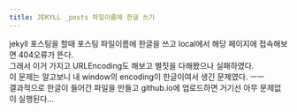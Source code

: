 ```yaml
---
title: JEKYLL _posts 파일이름에 한글 쓰기
---
```


jekyll  포스팅을 할때 포스팅 파일이름에 한글을 쓰고 local에서 해당 페이지에 접속해보면 404오류가 뜬다.  
그래서 이거 가지고 URLEncoding도 해보고 별짓을 다해봤으나 실패하였다.  
이 문제는 알고보니 내 window의 encoding이 한글이여서 생긴 문제였다. ㅡㅡ  
결과적으로 한글이 들어간 파일을 만들고 github.io에 업로드하면 거기선 아무 문제없이 실행된다...
